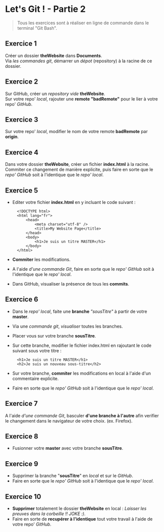 # Let's Git ! - Partie 2

> Tous les exercices sont à réaliser en ligne de commande dans le terminal "Git Bash".

## Exercice 1

Créer un dossier **theWebsite** dans **Documents**.  
Via *les commandes git*, démarrer un *dépot* (repository) à la racine de ce dossier.

## Exercice 2

Sur GitHub, créer un *repository vide* **theWebsite**.  
Sur votre repo' *local*, rajouter une **remote "badRemote"** pour le lier à votre repo' *GitHub*.

## Exercice 3

Sur votre repo' *local*, modifier le nom de votre remote **badRemote** par **origin**.

## Exercice 4

Dans votre dossier **theWebsite**, créer un fichier **index.html** à la racine.  
Commiter ce changement de manière explicite, puis faire en sorte que le *repo' GitHub* soit à l'identique que le *repo' local*.

## Exercice 5

- Editer votre fichier **index.html** en y incluant le code suivant :

        <!DOCTYPE html>
        <html lang="fr">
            <head>
                <meta charset="utf-8" />
                <title>My Website Page</title>
            </head> 
            <body>
                <h1>Je suis un titre MASTER</h1>
            </body>
        </html>

- **Commiter** les modifications.  
- A l'aide *d'une commande Git*, faire en sorte que le *repo' GitHub* soit à l'identique que le *repo' local*.
- Dans GitHub, visualiser la présence de tous les **commits**.

## Exercice 6

- Dans le *repo' local*, faite une **branche** *"sousTitre"* à partir de votre **master**.
- Via une *commande git*, *visualiser* toutes les branches.
- Placer vous sur votre branche **sousTitre**.
- Sur cette branche, modifier le fichier index.html en rajoutant le code suivant sous votre titre :

        <h1>Je suis un titre MASTER</h1>
        <h2>Je suis un nouveau sous-titre</h2>

- Sur votre branche, **commiter** les modifications en local à l'aide d'un commentaire explicite.
- Faire en sorte que le *repo' GitHub* soit à l'identique que le *repo' local*.

## Exercice 7

A l'aide *d'une commande Git*, basculer **d'une branche à l'autre** afin verifier le changement dans le navigateur de votre choix. (ex. Firefox).

## Exercice 8

- Fusionner votre **master** avec votre branche **sousTitre**.

## Exercice 9

- Supprimer la branche "**sousTitre**" en *local* et sur le *GitHub*.
- Faire en sorte que le *repo' GitHub* soit à l'identique que le *repo' local*.

## Exercice 10

- **Supprimer** totalement le dossier **theWebsite** en local : *Laisser les preuves dans la corbeille !! JOKE :)*.
- Faire en sorte de **recupérer à l'identique** tout votre travail à l'aide de votre repo' *GitHub*.
